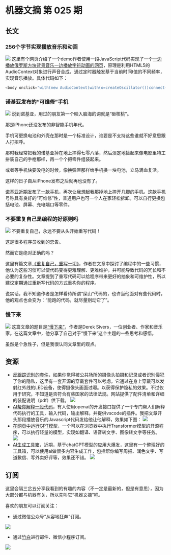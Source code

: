 # 机器文摘 第 025 期

## 长文
### 256个字节实现播放音乐和动画
![](2023-03-22-10-25-42.png)
这里有个网页介绍了一个demo作者使用一段JavaScript代码实现了一个[一边播放俄罗斯方块背景音乐一边播放字符动画的网页](http://www.p01.org/256b_tetris_theme/)，原理是利用HTML5的AudioContext对象进行声音合成，通过定时器触发基于当前时间t值的不同频率，实现音乐播放。具体代码如下：
  ```javascript
  <body onclick="with(new AudioContext)with(o=createOscillator())connect(destination),start(setInterval(v=>innerHTML='TETЯIS&#'+(9624|(o.frequency.value=`RR>AIIA>777${d='ARRIA>>>AIIRRAA7777'}IIIWnnbWRRR${d}`.charCodeAt(++t%58)*4)%7)+'P01',t=232))">click
  ```

### 诺基亚发布的“可维修”手机
![](2023-03-22-10-35-52.png)
说到诺基亚，用过的朋友第一个映入脑海的词就是“砸核桃”。

那是iPhone还没发布的非智能手机年代。

手机可更换电池和外壳在那时是一个标准设计，谁要是不支持这些谁就不好意思跟人打招呼。

那时我经常把我的诺基亚掉在地上摔得七零八落，然后淡定地捡起来像电影里特工拼装自己的手枪那样，再一个个把零件组装起来。

或者等手机快要没电的时候，像换弹匣那样给手机换一块电池，立马满血复活。

这样的日子自从iPhone发布之后就再也没有了。

[诺基亚近期发布了一款手机](https://www.theguardian.com/technology/2023/feb/25/nokia-launches-diy-repairable-budget-android-phone)，再次让我想起我那掉地上摔开几瓣的手机。这款手机号称具有良好的“可维修”性，普通用户也可一个人在家轻松拆卸。可以自行更换包括电池、屏幕、充电端口等零件。

### 不要重复自己是编程的好原则吗
![](2023-03-22-10-50-45.png)
不要重复自己，永远不要从头开始重写代码！

这是很多程序员收到的忠告。

然而它是绝对正确的吗？

这里有篇文章[《重复自己，重写一切》](https://programmingisterrible.com/post/176657481103/repeat-yourself-do-more-than-one-thing-and)，作者在文章中探讨了编程中的一些习惯，他认为这些习惯可以使代码变得更难理解、更难维护，并可能导致代码的冗长和不必要的复杂性。文章提到了重写代码可以给程序带来更好的抽象和可维护性，所以建议定期通过重新写代码的方式重构你的程序。

说实话，我不知道作者是怎样看待所谓“屎山”代码的，也许当他面对有些代码时，他的观点也会变为：“能跑的代码，就尽量别动它了”。

### 慢下来
![](2023-03-22-10-59-28.png)
这篇文章的题目是[“慢下来”](https://sive.rs/slow)，作者是Derek Sivers，一位创业者、作家和音乐家。在这篇文章中，他分享了自己对于“慢下来”这个主题的一些思考和感悟。

虽然是个急性子，但是我很认同文章里的观点。

## 资源
- [反跟踪识别的套件](https://www.macpierce.com/the-camera-shy-hoodie)，如果你觉得被公共场所的摄像头拍摄和记录或者识别侵犯了你的隐私，这里有一套开源的穿戴套件可以考虑。它通过在身上穿戴可以发射红外线的LED设备，使得摄像头画面过曝。以获得保护隐私的效果。不过仅用于研究，不知道是否符合有些国家的法律法规。网站提供了配件清单和详细的装配说明（pdf）供下载。
  ![](2023-03-22-11-05-16.png)
- [AI帮你解释一段代码](https://whatdoesthiscodedo.com/)，有人使用openai的开发接口提供了一个专门帮人们解释代码执行的工具，输入代码，输出解释。并提供vscode的插件。我把文章开头那段播放音乐的Javascript代码发给他让他解释，效果如下图：
  ![](2023-03-22-11-09-51.png)
- [在网页中运行GPT模型](https://xenova.github.io/transformers.js/)，一个可以在浏览器中执行Transformer模型的开源程序，可以执行轻量的模型，实现如翻译、语音转文字、图像转文字等任务。
  ![](2023-03-22-11-12-45.png)
- [AI生成工具箱](https://aitxt.io)，近期，基于chatGPT模型的应用大爆发，这里有一个整理好的工具箱，可以使用ai做很多内容生成工作，包括帮你编写周报、润色文字、写道歉信、写外卖好评等，效果还不错。
  ![](2023-03-22-11-15-00.png)  

## 订阅
这里会隔三岔五分享我看到的有趣的内容（不一定是最新的，但是有意思），因为大部分都与机器有关，所以先叫它“机器文摘”吧。

喜欢的朋友可以订阅关注：

- 通过微信公众号“从容地狂奔”订阅。

![](../weixin.jpg)

- 通过[竹白](https://zhubai.love/)进行邮件、微信小程序订阅。

![](../zhubai.jpg)